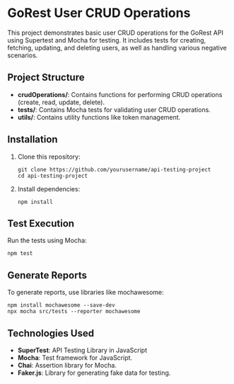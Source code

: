
# GoRest User CRUD Operations

This project demonstrates basic user CRUD operations for the GoRest API using Supertest and Mocha for testing. It includes tests for creating, fetching, updating, and deleting users, as well as handling various negative scenarios.

## Project Structure
- **crudOperations/**: Contains functions for performing CRUD operations (create, read, update, delete).
- **tests/**: Contains Mocha tests for validating user CRUD operations.
- **utils/**: Contains utility functions like token management.
  
## Installation

1. Clone this repository:

    ```
    git clone https://github.com/yourusername/api-testing-project
    cd api-testing-project
    ```

2. Install dependencies:

    ```
    npm install
    ```

## Test Execution

Run the tests using Mocha:

```
npm test
```
## Generate Reports
To generate reports, use libraries like mochawesome: 

```
npm install mochawesome --save-dev 
npx mocha src/tests --reporter mochawesome 
```

## Technologies Used
- **SuperTest**: API Testing Library in JavaScript 
- **Mocha**: Test framework for JavaScript.
- **Chai**: Assertion library for Mocha.
- **Faker.js**: Library for generating fake data for testing.


